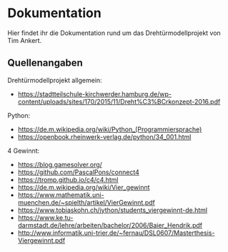 # Dokumentation

Hier findet ihr die Dokumentation rund um das Drehtürmodellprojekt von Tim Ankert.

## Quellenangaben

Drehtürmodellprojekt allgemein:
* https://stadtteilschule-kirchwerder.hamburg.de/wp-content/uploads/sites/170/2015/11/Dreht%C3%BCrkonzept-2016.pdf

Python:
* https://de.m.wikipedia.org/wiki/Python_(Programmiersprache)
* https://openbook.rheinwerk-verlag.de/python/34_001.html

4 Gewinnt:
* https://blog.gamesolver.org/
* https://github.com/PascalPons/connect4
* https://tromp.github.io/c4/c4.html
* https://de.m.wikipedia.org/wiki/Vier_gewinnt
* https://www.mathematik.uni-muenchen.de/~spielth/artikel/VierGewinnt.pdf
* https://www.tobiaskohn.ch/jython/students_viergewinnt-de.html
* https://www.ke.tu-darmstadt.de/lehre/arbeiten/bachelor/2006/Baier_Hendrik.pdf
* http://www.informatik.uni-trier.de/~fernau/DSL0607/Masterthesis-Viergewinnt.pdf
